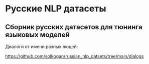 # Русские NLP датасеты

Сборник русских датасетов для тюнинга языковых моделей
--------------
Диалоги от имени разных людей: 

https://github.com/solkogan/russian_nlp_datsets/tree/main/dialogs
